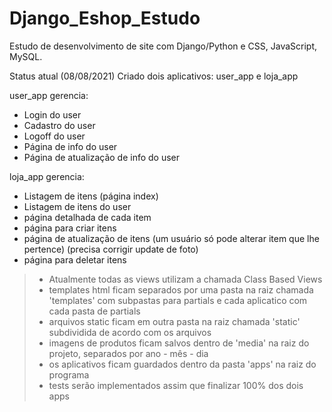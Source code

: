 # Django_Eshop_Estudo
Estudo de desenvolvimento de site com Django/Python e CSS, JavaScript, MySQL.

Status atual (08/08/2021)
Criado dois aplicativos: user_app e loja_app

user_app gerencia: 
  * Login do user
  * Cadastro do user
  * Logoff do user
  * Página de info do user
  * Página de atualização de info do user

loja_app gerencia:
  * Listagem de itens (página index)
  * Listagem de itens do user
  * página detalhada de cada item
  * página para criar itens
  * página de atualização de itens (um usuário só pode alterar item que lhe pertence) (precisa corrigir update de foto)
  * página para deletar itens

  > * Atualmente todas as views utilizam a chamada Class Based Views
  > * templates html ficam separados por uma pasta na raiz chamada 'templates' com subpastas para partials e cada aplicatico com cada pasta de partials
  > * arquivos static ficam em outra pasta na raiz chamada 'static' subdividida de acordo com os arquivos
  > * imagens de produtos ficam salvos dentro de 'media' na raiz do projeto, separados por ano - mês - dia
  > * os aplicativos ficam guardados dentro da pasta 'apps' na raiz do programa
  > * tests serão implementados assim que finalizar 100% dos dois apps
